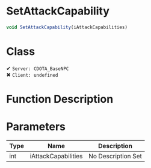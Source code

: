 # SetAttackCapability
```js	
void SetAttackCapability(iAttackCapabilities)
```
# Class
✔ `Server: CDOTA_BaseNPC`  
✖ `Client: undefined`  

# Function Description

# Parameters
Type|Name|Description
--|--|--
int|iAttackCapabilities|No Description Set
